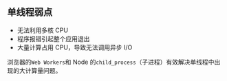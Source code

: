 ## 单线程弱点

- 无法利用多核 CPU
- 程序报错引起整个应用退出
- 大量计算占用 CPU，导致无法调用异步 I/O

浏览器的`Web Workers`和 Node 的`child_process`（子进程）有效解决单线程中出现的大计算量问题。
